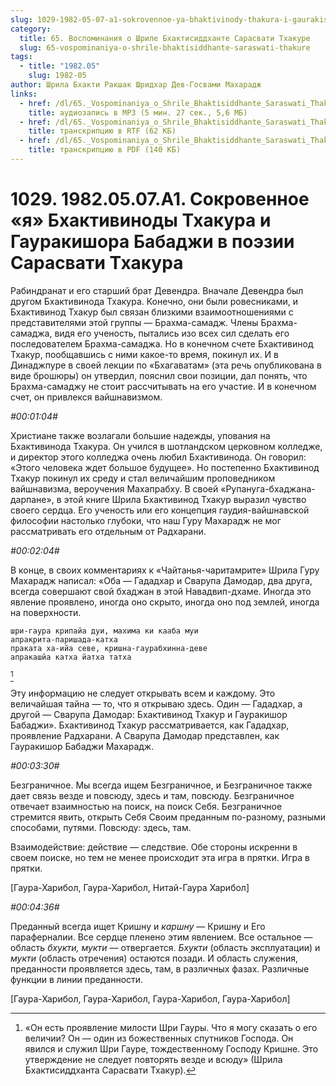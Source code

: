 ```yaml
---
slug: 1029-1982-05-07-a1-sokrovennoe-ya-bhaktivinody-thakura-i-gaurakishora-babadzhi-v-poezii-sarasvati-thakura
category:
  title: 65. Воспоминания о Шриле Бхактисиддханте Сарасвати Тхакуре
  slug: 65-vospominaniya-o-shrile-bhaktisiddhante-saraswati-thakure
tags:
  - title: "1982.05"
    slug: 1982-05
author: Шрила Бхакти Ракшак Шридхар Дев-Госвами Махарадж
links:
  - href: /dl/65._Vospominaniya_o_Shrile_Bhaktisiddhante_Saraswati_Thakure/1029_1982.05.07.A1_SridharMj_Sokrovennoe_ja_Bhaktivinody_Thakura_i_Gaurakishora_Babadzhi_v_pojezii_Sarasvati_Thakura.mp3
    title: аудиозапись в MP3 (5 мин. 27 сек., 5,6 МБ)
  - href: /dl/65._Vospominaniya_o_Shrile_Bhaktisiddhante_Saraswati_Thakure/1029_1982.05.07.A1_SridharMj_Sokrovennoe_ja_Bhaktivinody_Thakura_i_Gaurakishora_Babadzhi_v_pojezii_Sarasvati_Thakura.rtf
    title: транскрипцию в RTF (62 КБ)
  - href: /dl/65._Vospominaniya_o_Shrile_Bhaktisiddhante_Saraswati_Thakure/1029_1982.05.07.A1_SridharMj_Sokrovennoe_ja_Bhaktivinody_Thakura_i_Gaurakishora_Babadzhi_v_pojezii_Sarasvati_Thakura.pdf
    title: транскрипцию в PDF (140 КБ)
---
```


# 1029. 1982.05.07.A1. Сокровенное «я» Бхактивиноды Тхакура и Гауракишора Бабаджи в поэзии Сарасвати Тхакура

Рабиндранат и его старший брат Девендра. Вначале Девендра был другом Бхактивинода Тхакура. Конечно, они были ровесниками, и Бхактивинод Тхакур был связан близкими взаимоотношениями с представителями этой группы — Брахма-самадж. Члены Брахма-самаджа, видя его ученость, пытались изо всех сил сделать его последователем Брахма-самаджа. Но в конечном счете Бхактивинод Тхакур, пообщавшись с ними какое-то время, покинул их. И в Динаджпуре в своей лекции по «Бхагаватам» (эта речь опубликована в виде брошюры) он утвердил, пояснил свои позиции, дал понять, что Брахма-самаджу не стоит рассчитывать на его участие. И в конечном счет, он привлекся вайшнавизмом.

*#00:01:04#*

Христиане также возлагали большие надежды, упования на Бхактивинода Тхакура. Он учился в шотландском церковном колледже, и директор этого колледжа очень любил Бхактивинода. Он говорил: «Этого человека ждет большое будущее». Но постепенно Бхактивинод Тхакур покинул их среду и стал величайшим проповедником вайшнавизма, вероучения Махапрабху. В своей «Рупануга-бхаджана-дарпане», в этой книге Шрила Бхактивинод Тхакур выразил чувство своего сердца. Его ученость или его концепция гаудия-вайшнавской философии настолько глубоки, что наш Гуру Махарадж не мог рассматривать его отдельным от Радхарани.

*#00:02:04#*

В конце, в своих комментариях к «Чайтанья-чаритамрите» Шрила Гуру Махарадж написал: «Оба — Гададхар и Сварупа Дамодар, два друга, всегда совершают свой бхаджан в этой Навадвип-дхаме. Иногда это явление проявлено, иногда оно скрыто, иногда оно под землей, иногда на поверхности.

    шри-гаура крипайа дуи, махима ки кааба муи
    апракрита-паришада-катха
    праката ха-ийа севе, кришна-гаурабхинна-деве
    апракашйа катха йатха татха
[^_ftn1]

Эту информацию не следует открывать всем и каждому. Это величайшая тайна — то, что я открываю здесь. Один — Гададхар, а другой — Сварупа Дамодар: Бхактивинод Тхакур и Гауракишор Бабаджи». Бхактивинод Тхакур рассматривается, как Гададхар, проявление Радхарани. А Сварупа Дамодар представлен, как Гауракишор Бабаджи Махарадж.

*#00:03:30#*

Безграничное. Мы всегда ищем Безграничное, и Безграничное также дает связь везде и повсюду, здесь и там, повсюду. Безграничное отвечает взаимностью на поиск, на поиск Себя. Безграничное стремится явить, открыть Себя Своим преданным по-разному, разными способами, путями. Повсюду: здесь, там.

Взаимодействие: действие — следствие. Обе стороны искренни в своем поиске, но тем не менее происходит эта игра в прятки. Игра в прятки.

[Гаура-Харибол, Гаура-Харибол, Нитай-Гаура Харибол]

*#00:04:36#*

Преданный всегда ищет Кришну и *каршну* — Кришну и Его параферналии. Все сердце пленено этим явлением. Все остальное — область *бхукти, мукти* — отвергается. *Бхукти* (область эксплуатации) и *мукти* (область отречения) остаются позади. И область служения, преданности проявляется здесь, там, в различных фазах. Различные функции в линии преданности.

[Гаура-Харибол, Гаура-Харибол, Гаура-Харибол, Гаура-Харибол]



[^_ftn1]: «Он есть проявление милости Шри Гауры. Что я могу сказать о его величии? Он — один из божественных спутников Господа. Он явился и служил Шри Гауре, тождественному Господу Кришне. Это утверждение не следует повторять везде и всюду» (Шрила Бхактисиддханта Сарасвати Тхакур).

